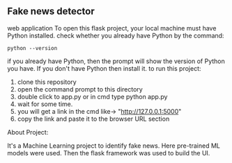 ## Fake news detector
web application
To open this flask project, your local machine must have Python installed.
check whether you already have Python by the command:
```
python --version
```
if you already have Python, then the prompt will show the version of Python you have. If you don't have Python then install it.
to run this project:
1. clone this repository
2. open the command prompt to this directory 
3. double click to app.py or in cmd type python app.py
4. wait for some time.
5. you will get a link in the cmd like-> "http://127.0.0.1:5000"
6. copy the link and paste it to the browser URL section



About Project:

It's a Machine Learning project to identify fake news. Here pre-trained ML models were used. Then the flask framework was used to build the UI.
